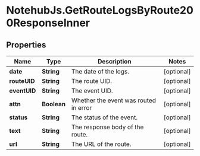 # NotehubJs.GetRouteLogsByRoute200ResponseInner

## Properties

| Name         | Type        | Description                           | Notes      |
| ------------ | ----------- | ------------------------------------- | ---------- |
| **date**     | **String**  | The date of the logs.                 | [optional] |
| **routeUID** | **String**  | The route UID.                        | [optional] |
| **eventUID** | **String**  | The event UID.                        | [optional] |
| **attn**     | **Boolean** | Whether the event was routed in error | [optional] |
| **status**   | **String**  | The status of the event.              | [optional] |
| **text**     | **String**  | The response body of the route.       | [optional] |
| **url**      | **String**  | The URL of the route.                 | [optional] |
